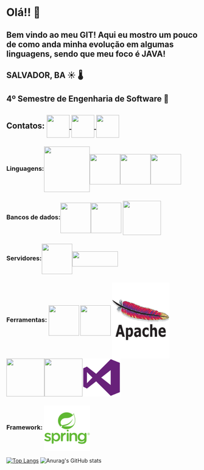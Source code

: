 # Olá!! 👋
## Bem vindo ao meu GIT! Aqui eu mostro um pouco de como anda minha evolução em algumas linguagens, sendo que meu foco é JAVA! 

## SALVADOR, BA :sunny:	:thermometer:	
## 4º Semestre de Engenharia de Software  :robot:	

## Contatos: <a href="https://www.linkedin.com/in/guilherme-pontes-baa319199/"> <img align = "center" height = "60" width = "60" src="https://user-images.githubusercontent.com/65747791/112214375-e0d56400-8bfd-11eb-80f9-7f50a3f53ab8.png">  <a href="https://www.instagram.com/guilherme.pontes.1884/"><img align = "center" height = "60" width = "60" src="https://user-images.githubusercontent.com/65747791/112214049-84724480-8bfd-11eb-8128-af9840f1feff.png">  <a href="https://www.facebook.com/guilherme.pontes.1884/"><img align = "center" height = "60" width = "60" src="https://user-images.githubusercontent.com/65747791/112215062-afa96380-8bfe-11eb-8f35-d4df71ba470c.png">
 </a>
 </a>  

### Linguagens:<img align = "center" height = "120" width = "120" src="https://user-images.githubusercontent.com/65747791/112215492-31998c80-8bff-11eb-833d-c3c106aded53.png"><img align = "center" height = "80" width = "80" src="https://user-images.githubusercontent.com/65747791/112215941-b684a600-8bff-11eb-91e6-2906dd156a5e.png"><img align = "center" height = "80" width = "80" src="https://user-images.githubusercontent.com/65747791/112216182-f77cba80-8bff-11eb-8c8b-f19670fb3708.png"><img align = "center" height = "80" width = "80" src="https://user-images.githubusercontent.com/65747791/112216423-3f9bdd00-8c00-11eb-9189-54ebc6d834dd.png">

### Bancos de dados:<img align = "center" height = "80" width = "80" src="https://user-images.githubusercontent.com/65747791/112216540-63f7b980-8c00-11eb-853f-24d4726e4fb7.png"><img align = "center" height = "80" width = "80" src="https://user-images.githubusercontent.com/65747791/112216711-96091b80-8c00-11eb-88dd-d4c0913a7f50.png"> <img align = "center" height = "90" width = "100" src="https://www.h2database.com/html/images/h2-logo-2.png">

### Servidores:<img align = "center" height = "80" width = "80" src="https://user-images.githubusercontent.com/65747791/112217165-1596ea80-8c01-11eb-9bd5-580cd35e4bf3.png"><img align = "center" height = "40" width = "120" src="https://user-images.githubusercontent.com/65747791/112217696-981faa00-8c01-11eb-9c79-20328b74f58e.png"> 

### Ferramentas: <img align = "center" height = "80" width = "80" src= "https://upload.wikimedia.org/wikipedia/commons/thumb/9/9c/IntelliJ_IDEA_Icon.svg/768px-IntelliJ_IDEA_Icon.svg.png"> <img align = "center" height = "80" width = "80" src= "https://cdn.worldvectorlogo.com/logos/eclipse-11.svg"> <img align = "center" height = "200" width = "150" src= "https://raw.githubusercontent.com/devicons/devicon/master/icons/apache/apache-original-wordmark.svg"> <img align = "center" height = "100" width = "100" src="https://user-images.githubusercontent.com/65747791/112218487-85f23b80-8c02-11eb-910b-9e92f05c9630.png"><img align = "center" height = "100" width = "100" src= "https://miro.medium.com/max/512/1*fVBL9mtLJmHIH6YpU7WvHQ.png"><img align = "center" height = "100" width = "100" src= "https://raw.githubusercontent.com/devicons/devicon/master/icons/visualstudio/visualstudio-plain.svg">



### Framework: <img align = "center" height = "120" width = "120" src= "https://raw.githubusercontent.com/devicons/devicon/master/icons/spring/spring-original-wordmark.svg">



[![Top Langs](https://github-readme-stats.vercel.app/api/top-langs/?username=GuilhermePontes1)](https://github.com/GuilhermePontes1/github-readme-stats) ![Anurag's GitHub stats](https://github-readme-stats.vercel.app/api?username=GuilhermePontes1&show_icons=true&theme=dark)












<!--
**GuilhermePontes1/GuilhermePontes1** is a ✨ _special_ ✨ repository because its `README.md` (this file) appears on your GitHub profile.

Here are some ideas to get you started:

- 🔭 I’m currently working on ...
- 🌱 I’m currently learning ...
- 👯 I’m looking to collaborate on ...
- 🤔 I’m looking for help with ...
- 💬 Ask me about ...
- 📫 How to reach me: ...
- 😄 Pronouns: ...
- ⚡ Fun fact: ...
-->

